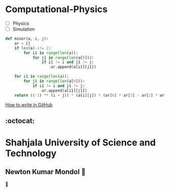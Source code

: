 # Computational-Physics

- [ ] Physics
- [ ] Simulation

```Python
def minor(a, i, j):
    ar = []
    if len(a)-1!= 2:
        for i1 in range(len(a)):
            for j1 in range(len(a[0])):
                if i1 != i and j1 != j:
                    ar.append(a[i1][j1])
                    
    for i1 in range(len(a)):
        for j1 in range(len(a[0])):
            if i1 != i and j1 != j:
                ar.append(a[i1][j1])
    return ((-1) ** (i + j)) * (a[i][j]) * (ar[0] * ar[3] - ar[2] * ar[1])

```
[How to write in GitHub](https://www.youtube.com/watch?v=p8yKoPaDqiA)

:octocat:
-----------------------------------------------------------------------------------------
# Shahjala University of Science and Technology
## Newton Kumar Mondol 🧔
:tada:
